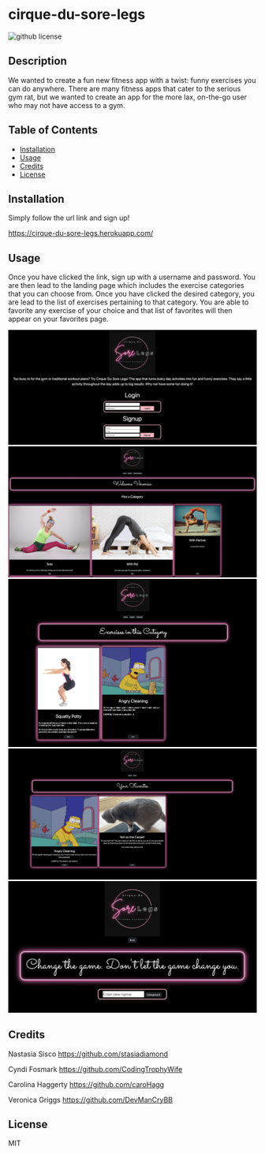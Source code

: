 # cirque-du-sore-legs

![github license](https://img.shields.io/badge/license-MIT-blue.svg)

## Description

We wanted to create a fun new fitness app with a twist: funny exercises you can do anywhere. There are many fitness apps that cater to the serious gym rat, but we wanted to create an app for the more lax, on-the-go user who may not have access to a gym.

## Table of Contents

- [Installation](#installation)
- [Usage](#usage)
- [Credits](#credits)
- [License](#license)

## Installation

Simply follow the url link and sign up!

https://cirque-du-sore-legs.herokuapp.com/

## Usage

Once you have clicked the link, sign up with a username and password. You are then lead to the landing page which includes the exercise categories that you can choose from. Once you have clicked the desired category, you are lead to the list of exercises pertaining to that category. You are able to favorite any exercise of your choice and that list of favorites will then appear on your favorites page.

![Login](./public/images/Login%20Page.png)
![Categories](./public/images/Exercise%20Categories.png)
![Exercises](./public/images/Exercises.png)
![Favorites](./public/images/Favorites.png)
![Name Change](./public/images/Name%20Change%20Page.png)

## Credits

Nastasia Sisco https://github.com/stasiadiamond

Cyndi Fosmark https://github.com/CodingTrophyWife

Carolina Haggerty https://github.com/caroHagg

Veronica Griggs https://github.com/DevManCryBB

## License

MIT